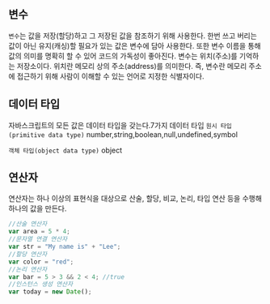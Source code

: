 ## 변수

`변수`는 값을 저장(할당)하고 그 저장된 값을 참조하기 위해 사용한다.
한번 쓰고 버리는 값이 아닌 유지(캐싱)할 필요가 있는 값은 변수에 담아 사용한다.
또한 변수 이름을 통해 값의 의미를 명확히 할 수 있어 코드의 가독성이 좋아진다.
변수는 위치(주소)를 기억하는 저장소이다. 위치란 메모리 상의 주소(address)를 의미한다.
즉, 변수란 메모리 주소에 접근하기 위해 사람이 이해할 수 있는 언어로 지정한 식별자이다.

## 데이터 타입

자바스크립트의 모든 값은 데이터 타입을 갖는다.7가지 데이터 타입
`원시 타입(primitive data type)`
number,string,boolean,null,undefined,symbol

`객체 타입(object data type)`
object

## 연산자

연산자는 하나 이상의 표현식을 대상으로 산술, 할당, 비교, 논리, 타입 연산 등을
수행해 하나의 값을 만든다.

```js
//산술 연산자
var area = 5 * 4;
//문자열 연결 연산자
var str = "My name is" + "Lee";
//할당 연산자
var color = "red";
//논리 연산자
var bar = 5 > 3 && 2 < 4; //true
//인스턴스 생성 연산자
var today = new Date();
```
